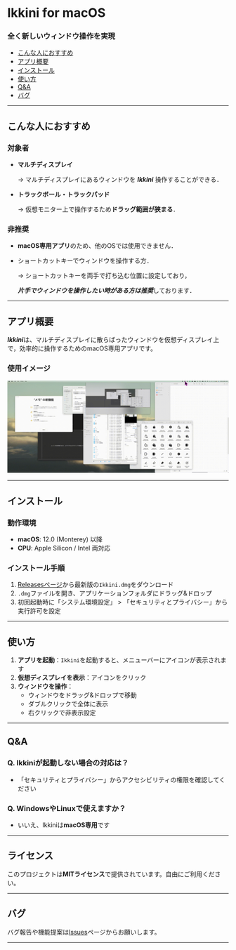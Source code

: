 # Ikkini for macOS  
### 全く新しいウィンドウ操作を実現

- [こんな人におすすめ](#こんな人におすすめ)  
- [アプリ概要](#アプリ概要)  
- [インストール](#インストール)
- [使い方](#使い方)
- [Q&A](#qa)
- [バグ](#バグ)

---

## こんな人におすすめ

### 対象者
- **マルチディスプレイ**

    → マルチディスプレイにあるウィンドウを ***Ikkini*** 操作することができる．

- **トラックボール・トラックパッド**
    
    → 仮想モニター上で操作するため**ドラッグ範囲が狭まる**．

### 非推奨
- **macOS専用アプリ**のため、他のOSでは使用できません．
- ショートカットキーでウィンドウを操作する方．

    → ショートカットキーを両手で打ち込む位置に設定しており，
    
    ***片手でウィンドウを操作したい時がある方は推奨***しております．

---

## アプリ概要

***Ikkini***は、マルチディスプレイに散らばったウィンドウを仮想ディスプレイ上で，効率的に操作するためのmacOS専用アプリです。


### 使用イメージ  
<img src="assets/output.gif" width="1000" />

---

## インストール  

### 動作環境  
- **macOS**: 12.0 (Monterey) 以降  
- **CPU**: Apple Silicon / Intel 両対応  

### インストール手順  
1. [Releasesページ](https://github.com/kinjo-ryura/Ikkini/releases)から最新版の`Ikkini.dmg`をダウンロード  
2. `.dmg`ファイルを開き、アプリケーションフォルダにドラッグ&ドロップ  
3. 初回起動時に「システム環境設定」 > 「セキュリティとプライバシー」から実行許可を設定  

---

## 使い方

1. **アプリを起動**：`Ikkini`を起動すると、メニューバーにアイコンが表示されます  
2. **仮想ディスプレイを表示**：アイコンをクリック
3. **ウィンドウを操作**：
    - ウィンドウをドラッグ&ドロップで移動
    - ダブルクリックで全体に表示
    - 右クリックで非表示設定

---

## Q&A  

### Q. Ikkiniが起動しない場合の対応は？  
- 「セキュリティとプライバシー」からアクセシビリティの権限を確認してください  

### Q. WindowsやLinuxで使えますか？  
- いいえ、Ikkiniは**macOS専用**です  

---

## ライセンス  

このプロジェクトは**MITライセンス**で提供されています。自由にご利用ください。

---

## バグ

バグ報告や機能提案は[Issues](https://github.com/kinjo-ryura/Ikkini/issues)ページからお願いします。

---

